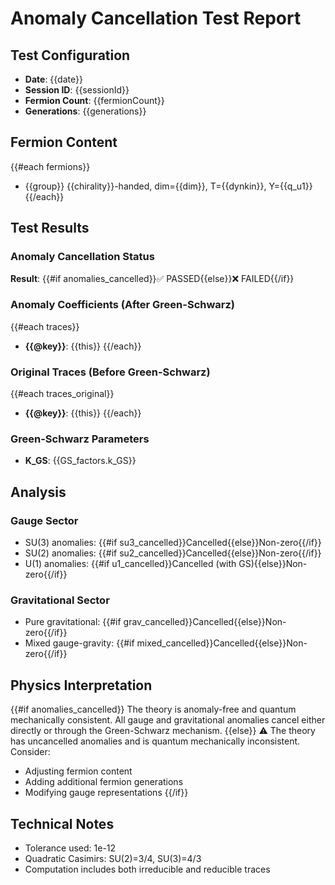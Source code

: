 # Anomaly Cancellation Test Report

## Test Configuration
- **Date**: {{date}}
- **Session ID**: {{sessionId}}
- **Fermion Count**: {{fermionCount}}
- **Generations**: {{generations}}

## Fermion Content
{{#each fermions}}
- {{group}} {{chirality}}-handed, dim={{dim}}, T={{dynkin}}, Y={{q_u1}}
{{/each}}

## Test Results

### Anomaly Cancellation Status
**Result**: {{#if anomalies_cancelled}}✅ PASSED{{else}}❌ FAILED{{/if}}

### Anomaly Coefficients (After Green-Schwarz)
{{#each traces}}
- **{{@key}}**: {{this}}
{{/each}}

### Original Traces (Before Green-Schwarz)
{{#each traces_original}}
- **{{@key}}**: {{this}}
{{/each}}

### Green-Schwarz Parameters
- **K_GS**: {{GS_factors.k_GS}}

## Analysis

### Gauge Sector
- SU(3) anomalies: {{#if su3_cancelled}}Cancelled{{else}}Non-zero{{/if}}
- SU(2) anomalies: {{#if su2_cancelled}}Cancelled{{else}}Non-zero{{/if}}
- U(1) anomalies: {{#if u1_cancelled}}Cancelled (with GS){{else}}Non-zero{{/if}}

### Gravitational Sector
- Pure gravitational: {{#if grav_cancelled}}Cancelled{{else}}Non-zero{{/if}}
- Mixed gauge-gravity: {{#if mixed_cancelled}}Cancelled{{else}}Non-zero{{/if}}

## Physics Interpretation
{{#if anomalies_cancelled}}
The theory is anomaly-free and quantum mechanically consistent. All gauge and gravitational anomalies cancel either directly or through the Green-Schwarz mechanism.
{{else}}
⚠️ The theory has uncancelled anomalies and is quantum mechanically inconsistent. Consider:
- Adjusting fermion content
- Adding additional fermion generations
- Modifying gauge representations
{{/if}}

## Technical Notes
- Tolerance used: 1e-12
- Quadratic Casimirs: SU(2)=3/4, SU(3)=4/3
- Computation includes both irreducible and reducible traces